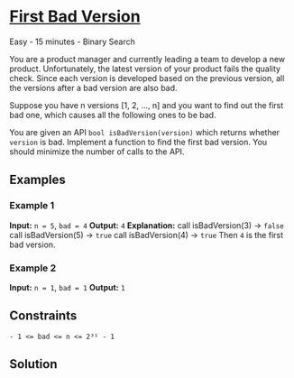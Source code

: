 # [First Bad Version](https://leetcode.com/problems/first-bad-version/)

Easy - 15 minutes - Binary Search

You are a product manager and currently leading a team to develop a new product. Unfortunately, the latest version of your product fails the quality check. Since each version is developed based on the previous version, all the versions after a bad version are also bad.

Suppose you have n versions [1, 2, ..., n] and you want to find out the first bad one, which causes all the following ones to be bad.

You are given an API `bool isBadVersion(version)` which returns whether `version` is bad. Implement a function to find the first bad version. You should minimize the number of calls to the API.

## Examples

### Example 1

**Input:** `n = 5`, `bad = 4`
**Output:** `4`
**Explanation:**
call isBadVersion(3) -> `false`
call isBadVersion(5) -> `true`
call isBadVersion(4) -> `true`
Then `4` is the first bad version.

### Example 2

**Input:** `n = 1`, `bad = 1`
**Output:** `1`

## Constraints

`- 1 <= bad <= n <= 2³¹ - 1`

## Solution
